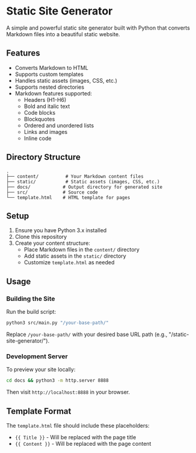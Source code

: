 # Static Site Generator

A simple and powerful static site generator built with Python that converts Markdown files into a beautiful static website.

## Features

- Converts Markdown to HTML
- Supports custom templates
- Handles static assets (images, CSS, etc.)
- Supports nested directories
- Markdown features supported:
  - Headers (H1-H6)
  - Bold and italic text
  - Code blocks
  - Blockquotes
  - Ordered and unordered lists
  - Links and images
  - Inline code

## Directory Structure

```
.
├── content/          # Your Markdown content files
├── static/           # Static assets (images, CSS, etc.)
├── docs/            # Output directory for generated site
├── src/             # Source code
└── template.html    # HTML template for pages
```

## Setup

1. Ensure you have Python 3.x installed
2. Clone this repository
3. Create your content structure:
   - Place Markdown files in the `content/` directory
   - Add static assets in the `static/` directory
   - Customize `template.html` as needed

## Usage

### Building the Site

Run the build script:

```bash
python3 src/main.py "/your-base-path/"
```

Replace `/your-base-path/` with your desired base URL path (e.g., "/static-site-generator/").

### Development Server

To preview your site locally:

```bash
cd docs && python3 -m http.server 8888
```

Then visit `http://localhost:8888` in your browser.

## Template Format

The `template.html` file should include these placeholders:
- `{{ Title }}` - Will be replaced with the page title
- `{{ Content }}` - Will be replaced with the page content
